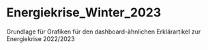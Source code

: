 # Energiekrise_Winter_2023
Grundlage für Grafiken für den dashboard-ähnlichen Erklärartikel zur Energiekrise 2022/2023
